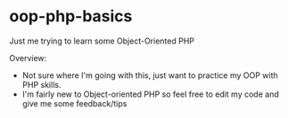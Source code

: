 oop-php-basics
==============

Just me trying to learn some Object-Oriented PHP

Overview:

- Not sure where I'm going with this, just want to practice my OOP with PHP skills.
- I'm fairly new to Object-oriented PHP so feel free to edit my code and give me some feedback/tips